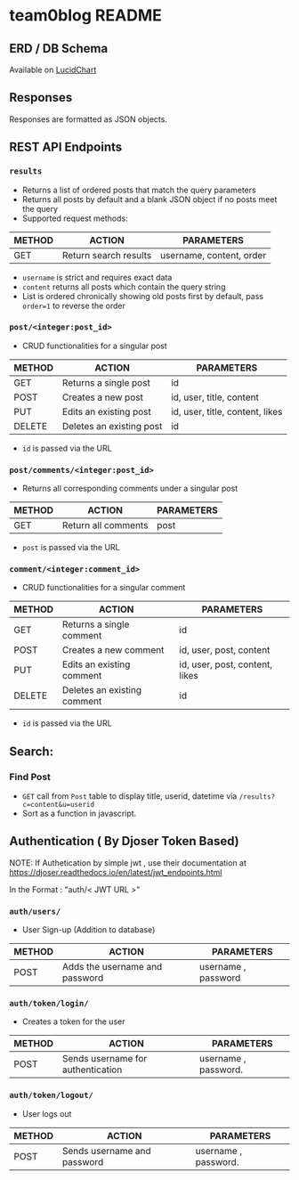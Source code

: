 # team0blog README

## ERD / DB Schema
Available on [LucidChart](https://lucid.app/lucidchart/1e724cd3-96a3-4ccb-8882-86f0eb65a756/edit?viewport_loc=-190%2C116%2C2560%2C1168%2C0_0&invitationId=inv_dbb6ec66-c1e8-4a25-a315-0d4320e5f49c)

## Responses
Responses are formatted as JSON objects.

## REST API Endpoints
### `results`
- Returns a list of ordered posts that match the query parameters
- Returns all posts by default and a blank JSON object if no posts meet the query
- Supported request methods:

| METHOD | ACTION                | PARAMETERS               |
|--------|-----------------------|--------------------------|
| GET    | Return search results | username, content, order |

- `username` is strict and requires exact data
- `content` returns all posts which contain the query string
- List is ordered chronically showing old posts first by default, pass `order=1` to reverse the order

### `post/<integer:post_id>`
- CRUD functionalities for a singular post

| METHOD | ACTION                   | PARAMETERS                      |
|--------|--------------------------|---------------------------------|
| GET    | Returns a single post    | id                              |
| POST   | Creates a new post       | id, user, title, content        |
| PUT    | Edits an existing post   | id, user, title, content, likes |
| DELETE | Deletes an existing post | id                              |

- `id` is passed via the URL

### `post/comments/<integer:post_id>`
- Returns all corresponding comments under a singular post

| METHOD | ACTION              | PARAMETERS |
|--------|---------------------|------------|
| GET    | Return all comments | post       |

- `post` is passed via the URL

### `comment/<integer:comment_id>`
- CRUD functionalities for a singular comment

| METHOD | ACTION                      | PARAMETERS                     |
|--------|-----------------------------|--------------------------------|
| GET    | Returns a single comment    | id                             |
| POST   | Creates a new comment       | id, user, post, content        |
| PUT    | Edits an existing comment   | id, user, post, content, likes |
| DELETE | Deletes an existing comment | id                             |

- `id` is passed via the URL

## Search:
### Find Post
- `GET` call from `Post` table to display title, userid, datetime via `/results?c=content&u=userid`
- Sort as a function in javascript. 

## Authentication ( By Djoser Token Based)

NOTE: If Authetication by simple jwt , use their documentation at https://djoser.readthedocs.io/en/latest/jwt_endpoints.html

In the Format : "auth/< JWT URL >"


### `auth/users/`
- User Sign-up (Addition to database)

|  METHOD   |            ACTION                   |          PARAMETERS                |
| --------- | ----------------------------------- | ---------------------------------- |
|  POST     | Adds the username and password      | username , password                |

### `auth/token/login/`
- Creates a token for the user
  
| METHOD  |            ACTION                 |          PARAMETERS              |
|---------|-----------------------------------|----------------------------------|
| POST    |  Sends username for authentication| username , password.             |

### `auth/token/logout/`
- User logs out 

| METHOD  |            ACTION                 |          PARAMETERS              |
|---------|-----------------------------------|----------------------------------|
| POST    | Sends username and password       | username , password.             |

